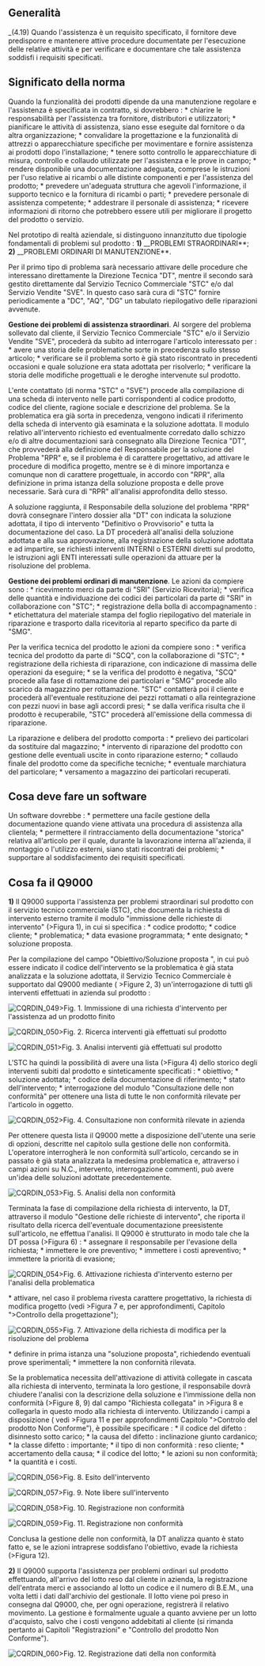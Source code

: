 ## Generalità
_(4.19) Quando l'assistenza è un requisito specificato, il fornitore deve predisporre e mantenere attive procedure documentate per l'esecuzione delle relative attività e per verificare e documentare che tale assistenza soddisfi i requisiti specificati.

## Significato della norma
Quando la funzionalità dei prodotti dipende da una manutenzione regolare e l'assistenza è specificata in contratto, si dovrebbero : 
 \* chiarire le responsabilità per l'assistenza tra fornitore, distributori e utilizzatori;
 \* pianificare le attività di assistenza, siano esse eseguite dal fornitore o da altra organizzazione;
 \* convalidare la progettazione e la funzionalità di attrezzi o apparecchiature specifiche per movimentare e fornire assistenza ai prodotti dopo l'installazione;
 \* tenere sotto controllo le apparecchiature di misura, controllo e collaudo utilizzate per l'assistenza e le prove in campo;
 \* rendere disponibile una documentazione adeguata, comprese le istruzioni per l'uso relative ai ricambi o alle distinte componenti e per l'assistenza del prodotto;
 \* prevedere un'adeguata struttura che agevoli l'informazione, il supporto tecnico e la fornitura di ricambi o parti;
 \* prevedere personale di assistenza competente;
 \* addestrare il personale di assistenza;
 \* ricevere informazioni di ritorno che potrebbero essere utili per migliorare il progetto del prodotto o servizio.

Nel prototipo di realtà aziendale, si distinguono innanzitutto due tipologie fondamentali di problemi sul prodotto : 
**1)** __PROBLEMI STRAORDINARI**;
**2)** __PROBLEMI ORDINARI DI MANUTENZIONE**.

Per il primo tipo di problema sarà necessario attivare delle procedure che interessano direttamente la Direzione Tecnica "DT", mentre il secondo sarà gestito direttamente dal Servizio Tecnico Commerciale "STC" e/o dal Servizio Vendite "SVE". In questo caso sarà cura di "STC" fornire periodicamente a "DC", "AQ", "DG" un tabulato riepilogativo delle riparazioni avvenute.

__Gestione dei problemi di assistenza straordinari__.
Al sorgere del problema sollevato dal cliente, il Servizio Tecnico Commerciale "STC" e/o il Servizio Vendite "SVE", procederà da subito ad interrogare l'articolo interessato per : 
 \* avere una storia delle problematiche sorte in precedenza sullo stesso articolo;
 \* verificare se il problema sorto è già stato riscontrato in precedenti occasioni e quale soluzione era stata adottata per risolverlo;
 \* verificare la storia delle modifiche progettuali e le deroghe intervenute sul prodotto.

L'ente contattato (di norma "STC" o "SVE") procede alla compilazione di una scheda di intervento nelle parti corrispondenti al codice prodotto, codice del cliente, ragione sociale e descrizione del problema.
Se la problematica era già sorta in precedenza, vengono indicati il riferimento della scheda di intervento già esaminata e la soluzione adottata.
Il modulo relativo all'intervento richiesto ed eventualmente corredato dallo schizzo e/o di altre documentazioni sarà consegnato alla Direzione Tecnica "DT", che provvederà alla definizione del Responsabile per la soluzione del Problema "RPR" e, se il problema è di carattere progettativo, ad attivare le procedure di modifica progetto, mentre se è di minore importanza e comunque non di carattere progettuale, in accordo con "RPR", alla definizione in prima istanza della soluzione proposta e delle prove necessarie. Sarà cura di "RPR" all'analisi approfondita dello stesso.

A soluzione raggiunta, il Responsabile della soluzione del problema "RPR" dovrà consegnare l'intero dossier alla "DT" con indicata la soluzione adottata, il tipo di intervento "Definitivo o Provvisorio" e tutta la documentazione del caso.
La DT procederà all'analisi della soluzione adottata e alla sua approvazione, alla registrazione della soluzione adottata e ad impartire, se richiesti interventi INTERNI o ESTERNI diretti sul prodotto, le istruzioni agli ENTI interessati sulle operazioni da attuare per la risoluzione del problema.

__Gestione dei problemi ordinari di manutenzione__.
Le azioni da compiere sono : 
 \* ricevimento merci da parte di "SRI" (Servizio Ricevitoria);
 \* verifica delle quantità e individuazione dei codici dei particolari da parte di "SRI" in collaborazione con "STC";
 \* registrazione della bolla di accompagnamento : 
 \* etichettatura del materiale stampa del foglio riepilogativo del materiale in riparazione e trasporto dalla ricevitoria al reparto specifico da parte di "SMG".

Per la verifica tecnica del prodotto le azioni da compiere sono : 
 \* verifica tecnica del prodotto da parte di "SCQ", con la collaborazione di "STC";
 \* registrazione della richiesta di riparazione, con indicazione di massima delle operazioni da eseguire;
 \* se la verifica del prodotto è negativa, "SCQ" procede alla fase di rottamazione dei particolari e "SMG" procede allo scarico da magazzino per rottamazione. "STC" contatterà poi il cliente e procederà all'eventuale restituzione dei pezzi rottamati o alla reintegrazione con pezzi nuovi in base agli accordi presi;
 \* se dalla verifica risulta che il prodotto è recuperabile, "STC" procederà all'emissione della commessa di riparazione.

La riparazione e delibera del prodotto comporta : 
 \* prelievo dei particolari da sostituire dal magazzino;
 \* intervento di riparazione del prodotto con gestione delle eventuali uscite in conto riparazione esterno;
 \* collaudo finale del prodotto come da specifiche tecniche;
 \* eventuale marchiatura del particolare;
 \* versamento a magazzino dei particolari recuperati.

## Cosa deve fare un software
Un software dovrebbe  : 
 \* permettere una facile gestione della documentazione quando viene attivata una procedura di assistenza alla clientela;
 \* permettere il rintracciamento della documentazione "storica" relativa all'articolo per il quale, durante la lavorazione interna all'azienda, il montaggio o l'utilizzo esterni, siano stati riscontrati dei problemi;
 \* supportare al soddisfacimento dei requisiti specificati.

## Cosa fa il Q9000
**1)** Il Q9000 supporta l'assistenza per problemi straordinari sul prodotto con il servizio tecnico commerciale (STC), che documenta la richiesta di intervento esterno tramite il modulo "immissione delle richieste di intervento" (>Figura 1), in cui si specifica : 
 \* codice prodotto;
 \* codice cliente;
 \* problematica;
 \* data evasione programmata;
 \* ente designato;
 \* soluzione proposta.

Per la compilazione del campo "Obiettivo/Soluzione proposta ", in cui può essere indicato il codice dell'intervento se la problematica è già stata analizzata e la soluzione adottata, il Servizio Tecnico Commerciale è supportato dal Q9000 mediante ( >Figure 2, 3) un'interrogazione di tutti gli interventi effettuati in azienda sul prodotto : 

![CQRDIN_049](https://doc.smeup.com/immagini/MBDOC_VIS-CQ_219/CQRDIN_049.png)>Fig. 1. Immissione di una richiesta d'intervento per l'assistenza ad un prodotto finito

![CQRDIN_050](https://doc.smeup.com/immagini/MBDOC_VIS-CQ_219/CQRDIN_050.png)>Fig. 2. Ricerca interventi già effettuati sul prodotto

![CQRDIN_051](https://doc.smeup.com/immagini/MBDOC_VIS-CQ_219/CQRDIN_051.png)>Fig. 3. Analisi interventi già effettuati sul prodotto

L'STC ha quindi la possibilità di avere una lista (>Figura 4) dello storico degli interventi subiti dal prodotto e sinteticamente specificati : 
 \* obiettivo;
 \* soluzione adottata;
 \* codice della documentazione di riferimento;
 \* stato dell'intervento;
 \* interrogazione del modulo "Consultazione delle non conformità" per ottenere una lista di tutte le non conformità rilevate per l'articolo in oggetto.

![CQRDIN_052](https://doc.smeup.com/immagini/MBDOC_VIS-CQ_219/CQRDIN_052.png)>Fig. 4. Consultazione non conformità rilevate in azienda

Per ottenere questa lista il Q9000 mette a disposizione dell'utente una serie di opzioni, descritte nel capitolo sulla gestione delle non conformità.
L'operatore interrogherà le non conformità sull'articolo, cercando se in passato è già stata analizzata la medesima problematica e, attraverso i campi azioni su N.C., intervento, interrogazione commenti, può avere un'idea delle soluzioni adottate precedentemente.

![CQRDIN_053](https://doc.smeup.com/immagini/MBDOC_VIS-CQ_219/CQRDIN_053.png)>Fig. 5. Analisi della non conformità

Terminata la fase di compilazione della richiesta di intervento, la DT, attraverso il modulo "Gestione delle richieste di intervento", che riporta il risultato della ricerca dell'eventuale documentazione preesistente sull'articolo, ne effettua l'analisi.
Il Q9000 è strutturato in modo tale che la DT possa (>Figura 6) : 
 \* assegnare il responsabile per l'evasione della richiesta;
 \* immettere le ore preventivo;
 \* immettere i costi apreventivo;
 \* immettere la priorità di evasione;

![CQRDIN_054](https://doc.smeup.com/immagini/MBDOC_VIS-CQ_219/CQRDIN_054.png)>Fig. 6. Attivazione richiesta d'intervento esterno per l'analisi della problematica

 \* attivare, nel caso il problema rivesta carattere progettativo, la richiesta di modifica progetto (vedi >Figura 7 e, per approfondimenti, Capitolo ">Controllo della progettazione");

![CQRDIN_055](https://doc.smeup.com/immagini/MBDOC_VIS-CQ_219/CQRDIN_055.png)>Fig. 7. Attivazione della richiesta di modifica per la risoluzione del problema

 \* definire in prima istanza una "soluzione proposta", richiedendo eventuali prove sperimentali;
 \* immettere la non confornità rilevata.

Se la problematica necessita dell'attivazione di attività collegate in cascata alla richiesta di intervento, terminata la loro gestione, il responsabile dovrà chiudere l'analisi con la descrizione della soluzione e l'immissione della non conformità (>Figure 8, 9) dal campo "Richiesta collegata"  in >Figura 8 e collegarla in questo modo alla richiesta di intervento.
Utilizzando i campi a disposizione ( vedi >Figura 11 e per approfondimenti Capitolo ">Controlo del prodotto Non Conforme"), è possibile specificare : 
 \* il codice del difetto :  disinnesto sotto carico;
 \* la causa del difetto :  inclinazione giunto cardanico;
 \* la classe difetto :  importante;
 \* il tipo di non conformità :  reso cliente;
 \* accertamento della causa;
 \* il codice del lotto;
 \* le azioni su non conformità;
 \* la quantità e i costi.

![CQRDIN_056](https://doc.smeup.com/immagini/MBDOC_VIS-CQ_219/CQRDIN_056.png)>Fig. 8. Esito dell'intervento

![CQRDIN_057](https://doc.smeup.com/immagini/MBDOC_VIS-CQ_219/CQRDIN_057.png)>Fig. 9. Note libere sull'intervento

![CQRDIN_058](https://doc.smeup.com/immagini/MBDOC_VIS-CQ_219/CQRDIN_058.png)>Fig. 10. Registrazione non conformità

![CQRDIN_059](https://doc.smeup.com/immagini/MBDOC_VIS-CQ_219/CQRDIN_059.png)>Fig. 11. Registrazione non conformità

Conclusa la gestione delle non conformità, la DT analizza quanto è stato fatto e, se le azioni intraprese soddisfano l'obiettivo, evade la  richiesta (>Figura 12).

**2)** Il Q9000 supporta l'assistenza per problemi ordinari sul prodotto effettuando, all'arrivo del lotto reso dal cliente in azienda, la registrazione dell'entrata merci e associando al lotto un codice e il numero di B.E.M., una volta letti i dati dall'archivio del gestionale. Il lotto viene poi preso in consegna dal Q9000, che, per ogni operazione, registrerà il relativo movimento.
La gestione è formalmente uguale a quanto avviene per un lotto d'acquisto, salvo che i costi vengono addebitati al cliente (si rimanda pertanto ai Capitoli "Registrazioni" e "Controllo del prodotto Non Conforme").

![CQRDIN_060](https://doc.smeup.com/immagini/MBDOC_VIS-CQ_219/CQRDIN_060.png)>Fig. 12. Registrazione dati della non conformità
